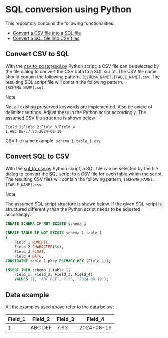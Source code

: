 # SQL conversion using Python

This repository contains the following functionalities:

-   [Convert a CSV file into a SQL file](#convert-csv-to-sql)
-   [Convert a SQL file into CSV files](#convert-sql-to-csv)

## Convert CSV to SQL

With the [csv_to_postgresql.py](csv_to_postgresql.py) Python script, a CSV file
can be selected by the file dialog to convert the CSV data to a SQL script. The
CSV file name should contain the following pattern,
`[SCHEMA_NAME].[TABLE_NAME].csv`. The resulting SQL script file will contain
the following pattern, `[SCHEMA_NAME].sql`.

> [!NOTE]
> Not all existing preserved keywords are implemented.
> Also be aware of delimiter settings.
> Adjust these in the Python script accordingly.
> The assumed CSV file structure is shown below.

```csv
Field_1;Field_2;Field_3;Field_4
1;ABC DEF;7.93;2024-08-19
```

CSV file name example: `schema_1.table_1.csv`

## Convert SQL to CSV

With the [sql_to_csv.py](sql_to_csv.py) Python script, a SQL file can be
selected by the file dialog to convert the SQL script to a CSV file for each
table within the script. The resulting CSV files will contain the following
pattern, `[SCHEMA_NAME].[TABLE_NAME].csv`.

> [!NOTE]
> The assumed SQL script structure is shown below.
> If the given SQL script is structured differently than the Python script
> needs to be adjusted accordingly.

```sql
CREATE SCHEMA IF NOT EXISTS schema_1

CREATE TABLE IF NOT EXISTS schema_1.table_1
(
    Field_1 NUMERIC,
    Field_2 CHARACTER(50),
    Field_3 FLOAT,
    Field_4 DATE,
CONSTRAINT table_1_pkey PRIMARY KEY (Field_1));

INSERT INTO schema_1.table_1(
    Field_1, Field_2, Field_3, Field_4)
    VALUES (1, 'ABC DEF', 7.93, '2024-08-19');
```

## Data example

All the examples used above refer to the data below:

| Field_1 | Field_2 | Field_3 | Field_4    |
| ------- | ------- | ------- | ---------- |
| 1       | ABC DEF | 7.93    | 2024-08-19 |
